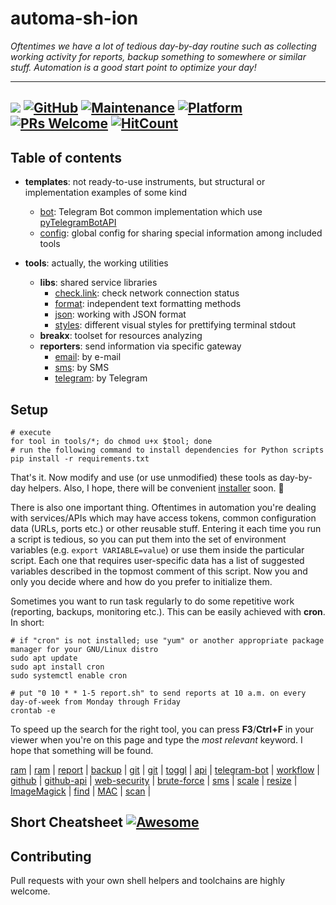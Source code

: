 # automa-sh-ion

_Oftentimes we have a lot of tedious day-by-day routine such as collecting working activity for reports, backup something to somewhere or similar stuff.
Automation is a good start point to optimize your day!_

---
<a href="https://www.gnu.org/software/bash/" target="_blank"><img src="https://img.shields.io/badge/Lang-Bash%204.4+-blue.svg"></a>
[![GitHub](https://img.shields.io/github/license/mashape/apistatus.svg?style=flat-square)](license.md)
[![Maintenance](https://img.shields.io/maintenance/yes/2021.svg?style=flat-square)]()
[![Platform](https://img.shields.io/badge/OS-GNU%2FLinux-yellowgreen.svg?style=flat-square)]()
[![PRs Welcome](https://img.shields.io/badge/PRs-welcome-blue.svg)]()
[![HitCount](https://hits.dwyl.com/zhibirc/automa-sh-ion.svg)](https://hits.dwyl.com/zhibirc/automa-sh-ion)
---

## Table of contents

- **templates**: not ready-to-use instruments, but structural or implementation examples of some kind
  - [bot](templates/telegram.bot.py): Telegram Bot common implementation which use [pyTelegramBotAPI](https://pypi.org/project/pyTelegramBotAPI/)
  - [config](templates/config.sh): global config for sharing special information among included tools

- **tools**: actually, the working utilities
  - **libs**: shared service libraries
    - [check.link](tools/libs/check.link.sh): check network connection status
    - [format](tools/libs/format.sh): independent text formatting methods
    - [json](tools/libs/json.sh): working with JSON format
    - [styles](tools/libs/styles.sh): different visual styles for prettifying terminal stdout
  - **breakx**: toolset for resources analyzing
  - **reporters**: send information via specific gateway
    - [email](tools/reporters/email.sh): by e-mail
    - [sms](tools/reporters/sms.sh): by SMS
    - [telegram](tools/reporters/telegram.sh): by Telegram


## Setup

```shell script
# execute
for tool in tools/*; do chmod u+x $tool; done
# run the following command to install dependencies for Python scripts
pip install -r requirements.txt
```

That's it. Now modify and use (or use unmodified) these tools as day-by-day helpers.
Also, I hope, there will be convenient [installer](install.sh) soon. :turtle:

There is also one important thing. Oftentimes in automation you're dealing with services/APIs which may have access tokens,
common configuration data (URLs, ports etc.) or other reusable stuff. Entering it each time you run a script is tedious,
so you can put them into the set of environment variables (e.g. `export VARIABLE=value`) or use them inside the particular script.
Each one that requires user-specific data has a list of suggested variables described in the topmost comment of this script.
Now you and only you decide where and how do you prefer to initialize them.

Sometimes you want to run task regularly to do some repetitive work (reporting, backups, monitoring etc.). This can be easily achieved with **cron**. In short:

```shell script
# if "cron" is not installed; use "yum" or another appropriate package manager for your GNU/Linux distro
sudo apt update
sudo apt install cron
sudo systemctl enable cron

# put "0 10 * * 1-5 report.sh" to send reports at 10 a.m. on every day-of-week from Monday through Friday
crontab -e
```

To speed up the search for the right tool, you can press **F3**/**Ctrl+F** in your viewer when you're on this page
and type the _most relevant_ keyword. I hope that something will be found.

[ram](tools/monitor.ram.full.sh) | [ram](tools/monitor.ram.sh) | [report](tools/report.sh) | [backup](tools/backup.create.deploy.sh) | [git](tools/get.parent.branch.sh) |
[git](tools/clone.repos.sh) | [toggl](tools/report.sh) | [api](tools/report.sh) | [telegram-bot](templates/telegram.bot.py) | [workflow](tools/start.sh) |
[github](tools/clone.repos.sh) | [github-api](tools/clone.repos.sh) | [web-security](tools/breakx) | [brute-force](tools/breakx) | [sms](tools/hack.alarm.sh) |
[scale](tools/scaler.sh) | [resize](tools/scaler.sh) | [ImageMagick](tools/scaler.sh) | [find](tools/finder.sh) | [MAC](tools/spies/device.by.mac.sh) |
[scan](tools/spies/device.by.mac.sh) |


## Short Cheatsheet [![Awesome](https://cdn.rawgit.com/sindresorhus/awesome/d7305f38d29fed78fa85652e3a63e154dd8e8829/media/badge.svg)]()


## Contributing

Pull requests with your own shell helpers and toolchains are highly welcome.
